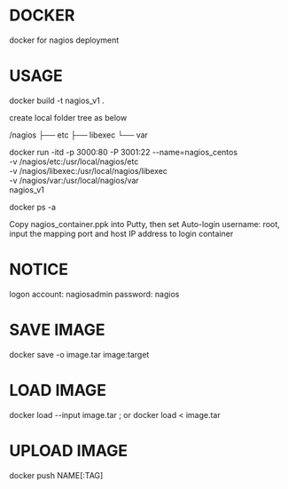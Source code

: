 # DOCKER
docker for nagios deployment

# USAGE

docker build -t nagios_v1 .

create local folder tree as below

/nagios
├── etc
├── libexec
└── var

docker run -itd -p 3000:80 -P 3001:22 --name=nagios_centos \
    -v /nagios/etc:/usr/local/nagios/etc \
    -v /nagios/libexec:/usr/local/nagios/libexec \
    -v /nagios/var:/usr/local/nagios/var \
    nagios_v1

docker ps -a

Copy nagios_container.ppk into Putty, then set Auto-login username: root, input the mapping port and host IP address to login container

# NOTICE
logon account: nagiosadmin password: nagios

# SAVE IMAGE
docker save -o image.tar image:target

# LOAD IMAGE
docker load --input image.tar ; or docker load < image.tar

# UPLOAD IMAGE
docker push NAME[:TAG]
